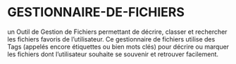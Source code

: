 # GESTIONNAIRE-DE-FICHIERS
un Outil de Gestion de Fichiers permettant de décrire, classer et rechercher les fichiers favoris de l’utilisateur. Ce gestionnaire de fichiers utilise des Tags (appelés encore étiquettes ou bien mots clés) pour décrire ou marquer les fichiers dont l’utilisateur souhaite se souvenir et retrouver facilement.
